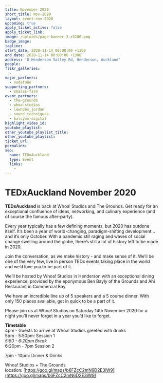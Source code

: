 ```yaml
---
title: November 2020
short_title: Nov-2020
layout: event-nov-2020
upcoming: true
apply_ticket_active: false
apply_ticket_link:
image: /uploads/page-banner-3-x3200.png
badge_image:
tagline:
start_date: 2020-11-14 00:00:00 +1300
end_date: 2020-11-14 00:00:00 +1300
address: '8 Henderson Valley Rd, Henderson, Auckland'
people:
flikr_galleries:
  -
major_partners:
  - vodafone
supporting_partners:
  - smales-farm
event_partners:
  - the-grounds
  - whoa-studios
  - lowndes_jordan
  - sound_techniques
  - halcyon-digital
highlight_video_id:
youtube_playlist:
other_youtube_playlist_title:
other_youtube_playlist:
ticket_url:
permalink:
seo:
  name: TEDxAuckland
  type: Event
  links:
    -
---
```


# TEDxAuckland November 2020

**TEDxAuckland** is back at Whoa\! Studios and The Grounds. Get ready for an exceptional confluence of ideas, networking, and culinary experience (and of course the famous after-party).

Every year typically has a few defining moments, but 2020 has outdone itself. It’s been a year of world-changing, paradigm-shifting development… and it’s only October. With a pandemic still raging and waves of social change swelling around the globe, there’s still a lot of history left to be made in 2020.

Join the conversation, as we make history - and make sense of it. We’ll be one of the very few, live in person TEDx events taking place in the world and we’d love you to be part of it.

We’ll be hosted by Whoa\! Studios in Henderson with an exceptional dining experience, provided by the eponymous Ben Bayly of the Grounds and Ahi Restaurant in Commercial Bay.

We have an incredible line up of 5 speakers and a 5 course dinner. With only 150 places available, get in quick to be a part of it.

Please join us at Whoa\! Studios on Saturday 14th November 2020 for a night you’ll never forget in a year you’d like to forget.

**Timetable**<br>4pm - Guests to arrive at Whoa\! Studios greeted with drinks<br>5pm - 5:50pm: Session 1<br>*5:50 - 6:20pm Break*<br>6:20pm - 7pm Session 2

7pm - 10pm: Dinner & Drinks

Whoa\! Studios + The Grounds location:&nbsp;[https://goo.gl/maps/b6FZcC2mN6D2E3iW9](https://goo.gl/maps/b6FZcC2mN6D2E3iW9)